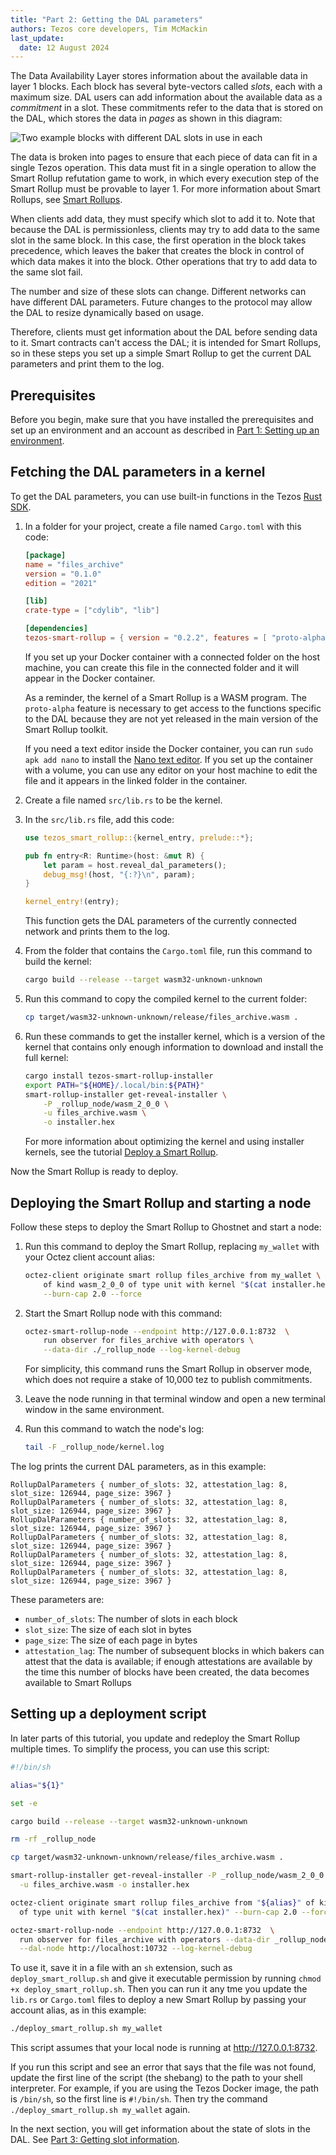 ```yaml
---
title: "Part 2: Getting the DAL parameters"
authors: Tezos core developers, Tim McMackin
last_update:
  date: 12 August 2024
---
```


The Data Availability Layer stores information about the available data in layer 1 blocks.
Each block has several byte-vectors called _slots_, each with a maximum size.
DAL users can add information about the available data as a _commitment_ in a slot.
These commitments refer to the data that is stored on the DAL, which stores the data in _pages_ as shown in this diagram:

![Two example blocks with different DAL slots in use in each](/img/architecture/dal-slots-in-blocks.png)
<!-- https://lucid.app/lucidchart/46fa8412-8443-4491-82f6-305aafaf85f2/edit -->

The data is broken into pages to ensure that each piece of data can fit in a single Tezos operation.
This data must fit in a single operation to allow the Smart Rollup refutation game to work, in which every execution step of the Smart Rollup must be provable to layer 1.
For more information about Smart Rollups, see [Smart Rollups](/architecture/smart-rollups).

When clients add data, they must specify which slot to add it to.
Note that because the DAL is permissionless, clients may try to add data to the same slot in the same block.
In this case, the first operation in the block takes precedence, which leaves the baker that creates the block in control of which data makes it into the block.
Other operations that try to add data to the same slot fail.

The number and size of these slots can change.
Different networks can have different DAL parameters.
Future changes to the protocol may allow the DAL to resize dynamically based on usage.

Therefore, clients must get information about the DAL before sending data to it.
Smart contracts can't access the DAL; it is intended for Smart Rollups, so in these steps you set up a simple Smart Rollup to get the current DAL parameters and print them to the log.

## Prerequisites

Before you begin, make sure that you have installed the prerequisites and set up an environment and an account as described in [Part 1: Setting up an environment](/tutorials/build-files-archive-with-dal/set-up-environment).

## Fetching the DAL parameters in a kernel

To get the DAL parameters, you can use built-in functions in the Tezos [Rust SDK](https://crates.io/crates/tezos-smart-rollup).

1. In a folder for your project, create a file named `Cargo.toml` with this code:

   ```toml
   [package]
   name = "files_archive"
   version = "0.1.0"
   edition = "2021"

   [lib]
   crate-type = ["cdylib", "lib"]

   [dependencies]
   tezos-smart-rollup = { version = "0.2.2", features = [ "proto-alpha" ] }
   ```

   If you set up your Docker container with a connected folder on the host machine, you can create this file in the connected folder and it will appear in the Docker container.

   As a reminder, the kernel of a Smart Rollup is a WASM program.
   The `proto-alpha` feature is necessary to get access to the functions specific to the DAL because they are not yet released in the main version of the Smart Rollup toolkit.

   If you need a text editor inside the Docker container, you can run `sudo apk add nano` to install the [Nano text editor](https://www.nano-editor.org/).
   If you set up the container with a volume, you can use any editor on your host machine to edit the file and it appears in the linked folder in the container.

1. Create a file named `src/lib.rs` to be the kernel.

1. In the `src/lib.rs` file, add this code:

   ```rust
   use tezos_smart_rollup::{kernel_entry, prelude::*};

   pub fn entry<R: Runtime>(host: &mut R) {
       let param = host.reveal_dal_parameters();
       debug_msg!(host, "{:?}\n", param);
   }

   kernel_entry!(entry);
   ```

   This function gets the DAL parameters of the currently connected network and prints them to the log.

1. From the folder that contains the `Cargo.toml` file, run this command to build the kernel:

   ```bash
   cargo build --release --target wasm32-unknown-unknown
   ```

1. Run this command to copy the compiled kernel to the current folder:

   ```bash
   cp target/wasm32-unknown-unknown/release/files_archive.wasm .
   ```

1. Run these commands to get the installer kernel, which is a version of the kernel that contains only enough information to download and install the full kernel:

   ```bash
   cargo install tezos-smart-rollup-installer
   export PATH="${HOME}/.local/bin:${PATH}"
   smart-rollup-installer get-reveal-installer \
       -P _rollup_node/wasm_2_0_0 \
       -u files_archive.wasm \
       -o installer.hex
   ```

   For more information about optimizing the kernel and using installer kernels, see the tutorial [Deploy a Smart Rollup](/tutorials/smart-rollup).

Now the Smart Rollup is ready to deploy.

## Deploying the Smart Rollup and starting a node

Follow these steps to deploy the Smart Rollup to Ghostnet and start a node:

1. Run this command to deploy the Smart Rollup, replacing `my_wallet` with your Octez client account alias:

   ```bash
   octez-client originate smart rollup files_archive from my_wallet \
       of kind wasm_2_0_0 of type unit with kernel "$(cat installer.hex)" \
       --burn-cap 2.0 --force
   ```

1. Start the Smart Rollup node with this command:

   ```bash
   octez-smart-rollup-node --endpoint http://127.0.0.1:8732  \
       run observer for files_archive with operators \
       --data-dir ./_rollup_node --log-kernel-debug
   ```

   For simplicity, this command runs the Smart Rollup in observer mode, which does not require a stake of 10,000 tez to publish commitments.

1. Leave the node running in that terminal window and open a new terminal window in the same environment.

1. Run this command to watch the node's log:

   ```bash
   tail -F _rollup_node/kernel.log
   ```

The log prints the current DAL parameters, as in this example:

```
RollupDalParameters { number_of_slots: 32, attestation_lag: 8, slot_size: 126944, page_size: 3967 }
RollupDalParameters { number_of_slots: 32, attestation_lag: 8, slot_size: 126944, page_size: 3967 }
RollupDalParameters { number_of_slots: 32, attestation_lag: 8, slot_size: 126944, page_size: 3967 }
RollupDalParameters { number_of_slots: 32, attestation_lag: 8, slot_size: 126944, page_size: 3967 }
RollupDalParameters { number_of_slots: 32, attestation_lag: 8, slot_size: 126944, page_size: 3967 }
RollupDalParameters { number_of_slots: 32, attestation_lag: 8, slot_size: 126944, page_size: 3967 }
```

These parameters are:

- `number_of_slots`: The number of slots in each block
- `slot_size`: The size of each slot in bytes
- `page_size`: The size of each page in bytes
- `attestation_lag`: The number of subsequent blocks in which bakers can attest that the data is available; if enough attestations are available by the time this number of blocks have been created, the data becomes available to Smart Rollups

## Setting up a deployment script

In later parts of this tutorial, you update and redeploy the Smart Rollup multiple times.
To simplify the process, you can use this script:

```bash
#!/bin/sh

alias="${1}"

set -e

cargo build --release --target wasm32-unknown-unknown

rm -rf _rollup_node

cp target/wasm32-unknown-unknown/release/files_archive.wasm .

smart-rollup-installer get-reveal-installer -P _rollup_node/wasm_2_0_0 \
  -u files_archive.wasm -o installer.hex

octez-client originate smart rollup files_archive from "${alias}" of kind wasm_2_0_0 \
  of type unit with kernel "$(cat installer.hex)" --burn-cap 2.0 --force

octez-smart-rollup-node --endpoint http://127.0.0.1:8732  \
  run observer for files_archive with operators --data-dir _rollup_node \
  --dal-node http://localhost:10732 --log-kernel-debug
```

To use it, save it in a file with an `sh` extension, such as `deploy_smart_rollup.sh` and give it executable permission by running `chmod +x deploy_smart_rollup.sh`.
Then you can run it any tme you update the `lib.rs` or `Cargo.toml` files to deploy a new Smart Rollup by passing your account alias, as in this example:

```bash
./deploy_smart_rollup.sh my_wallet
```

This script assumes that your local node is running at http://127.0.0.1:8732.

If you run this script and see an error that says that the file was not found, update the first line of the script (the shebang) to the path to your shell interpreter.
For example, if you are using the Tezos Docker image, the path is `/bin/sh`, so the first line is `#!/bin/sh`.
Then try the command `./deploy_smart_rollup.sh my_wallet` again.

In the next section, you will get information about the state of slots in the DAL.
See [Part 3: Getting slot information](/tutorials/build-files-archive-with-dal/get-slot-info).
